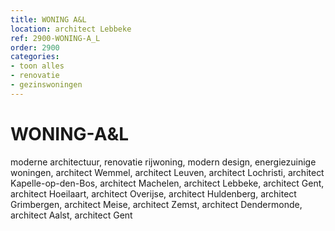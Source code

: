 ```yaml
---
title: WONING A&L
location: architect Lebbeke
ref: 2900-WONING-A_L
order: 2900
categories:
- toon alles
- renovatie
- gezinswoningen
---
```

# WONING-A&L

moderne architectuur, renovatie rijwoning, modern design, energiezuinige woningen, architect Wemmel, architect Leuven, architect Lochristi, architect Kapelle-op-den-Bos, architect Machelen, architect Lebbeke, architect Gent, architect Hoeilaart, architect Overijse, architect Huldenberg, architect Grimbergen, architect Meise, architect Zemst, architect Dendermonde, architect Aalst, architect Gent